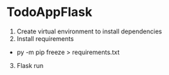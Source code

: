 # TodoAppFlask

1) Create virtual environment to install dependencies
2) Install requirements
* py -m pip freeze > requirements.txt
3) Flask run  

